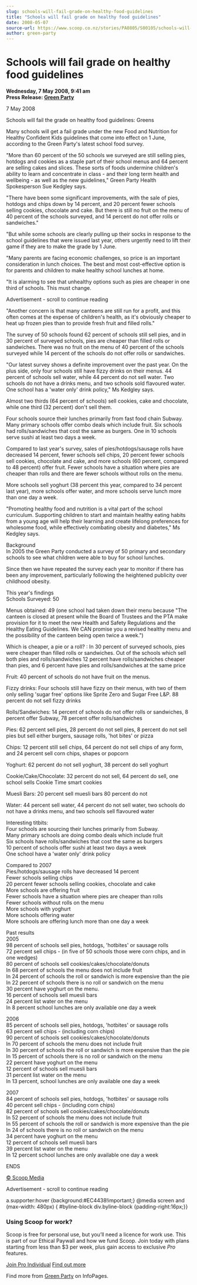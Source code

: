 ```yaml
---
slug: schools-will-fail-grade-on-healthy-food-guidelines
title: "Schools will fail grade on healthy food guidelines"
date: 2008-05-07
source-url: https://www.scoop.co.nz/stories/PA0805/S00105/schools-will-fail-grade-on-healthy-food-guidelines.htm
author: green-party
---
```

Schools will fail grade on healthy food guidelines
==================================================

**Wednesday, 7 May 2008, 9:41 am**  
**Press Release: [Green Party](https://info.scoop.co.nz/Green_Party)**

7 May 2008

Schools will fail the grade on healthy food guidelines: Greens

Many schools will get a fail grade under the new Food and Nutrition for Healthy Confident Kids guidelines that come into effect on 1 June, according to the Green Party's latest school food survey.

"More than 60 percent of the 50 schools we surveyed are still selling pies, hotdogs and cookies as a staple part of their school menus and 64 percent are selling cakes and slices. These sorts of foods undermine children's ability to learn and concentrate in class - and their long term health and wellbeing - as well as the new guidelines," Green Party Health Spokesperson Sue Kedgley says.

"There have been some significant improvements, with the sale of pies, hotdogs and chips down by 14 percent, and 20 percent fewer schools selling cookies, chocolate and cake. But there is still no fruit on the menu of 40 percent of the schools surveyed, and 14 percent do not offer rolls or sandwiches."

"But while some schools are clearly pulling up their socks in response to the school guidelines that were issued last year, others urgently need to lift their game if they are to make the grade by 1 June.

"Many parents are facing economic challenges, so price is an important consideration in lunch choices. The best and most cost-effective option is for parents and children to make healthy school lunches at home.

"It is alarming to see that unhealthy options such as pies are cheaper in one third of schools. This must change.

Advertisement - scroll to continue reading





"Another concern is that many canteens are still run for a profit, and this often comes at the expense of children's health, as it's obviously cheaper to heat up frozen pies than to provide fresh fruit and filled rolls."

The survey of 50 schools found 62 percent of schools still sell pies, and in 30 percent of surveyed schools, pies are cheaper than filled rolls or sandwiches. There was no fruit on the menu of 40 percent of the schools surveyed while 14 percent of the schools do not offer rolls or sandwiches.

"Our latest survey shows a definite improvement over the past year. On the plus side, only four schools still have fizzy drinks on their menus. 44 percent of schools sell water, while 44 percent do not sell water. Two schools do not have a drinks menu, and two schools sold flavoured water. One school has a 'water only' drink policy," Ms Kedgley says.

Almost two thirds (64 percent of schools) sell cookies, cake and chocolate, while one third (32 percent) don't sell them.

Four schools source their lunches primarily from fast food chain Subway. Many primary schools offer combo deals which include fruit. Six schools had rolls/sandwiches that cost the same as burgers. One in 10 schools serve sushi at least two days a week.

Compared to last year's survey, sales of pies/hotdogs/sausage rolls have decreased 14 percent, fewer schools sell chips, 20 percent fewer schools sell cookies, chocolate and cake, and more schools (60 percent, compared to 48 percent) offer fruit. Fewer schools have a situation where pies are cheaper than rolls and there are fewer schools without rolls on the menu.

More schools sell yoghurt (38 percent this year, compared to 34 percent last year), more schools offer water, and more schools serve lunch more than one day a week.

"Promoting healthy food and nutrition is a vital part of the school curriculum. Supporting children to start and maintain healthy eating habits from a young age will help their learning and create lifelong preferences for wholesome food, while effectively combating obesity and diabetes," Ms Kedgley says.

Background  
In 2005 the Green Party conducted a survey of 50 primary and secondary schools to see what children were able to buy for school lunches.

Since then we have repeated the survey each year to monitor if there has been any improvement, particularly following the heightened publicity over childhood obesity.

This year's findings  
Schools Surveyed: 50

Menus obtained: 49 (one school had taken down their menu because "The canteen is closed at present while the Board of Trustees and the PTA make provision for it to meet the new Health and Safety Regulations and the Healthy Eating Guidelines. We CAN promise you a revised healthy menu and the possibility of the canteen being open twice a week.")

Which is cheaper, a pie or a roll? : In 30 percent of surveyed schools, pies were cheaper than filled rolls or sandwiches. Out of the schools which sell both pies and rolls/sandwiches 12 percent have rolls/sandwiches cheaper than pies, and 6 percent have pies and rolls/sandwiches at the same price

Fruit: 40 percent of schools do not have fruit on the menus.

Fizzy drinks: Four schools still have fizzy on their menus, with two of them only selling 'sugar free' options like Sprite Zero and Sugar Free L&P. 88 percent do not sell fizzy drinks

Rolls/Sandwiches: 14 percent of schools do not offer rolls or sandwiches, 8 percent offer Subway, 78 percent offer rolls/sandwiches

Pies: 62 percent sell pies, 28 percent do not sell pies, 8 percent do not sell pies but sell either burgers, sausage rolls, 'hot bites' or pizza

Chips: 12 percent still sell chips, 64 percent do not sell chips of any form, and 24 percent sell corn chips, shapes or popcorn

Yoghurt: 62 percent do not sell yoghurt, 38 percent do sell yoghurt

Cookie/Cake/Chocolate: 32 percent do not sell, 64 percent do sell, one school sells Cookie Time smart cookies

Muesli Bars: 20 percent sell muesli bars 80 percent do not

Water: 44 percent sell water, 44 percent do not sell water, two schools do not have a drinks menu, and two schools sell flavoured water

Interesting titbits:  
Four schools are sourcing their lunches primarily from Subway.  
Many primary schools are doing combo deals which include fruit  
Six schools have rolls/sandwiches that cost the same as burgers  
10 percent of schools offer sushi at least two days a week  
One school have a 'water only' drink policy

Compared to 2007  
Pies/hotdogs/sausage rolls have decreased 14 percent  
Fewer schools selling chips  
20 percent fewer schools selling cookies, chocolate and cake  
More schools are offering fruit  
Fewer schools have a situation where pies are cheaper than rolls  
Fewer schools without rolls on the menu  
More schools with yoghurt  
More schools offering water  
More schools are offering lunch more than one day a week

  
Past results  
2005  
98 percent of schools sell pies, hotdogs, 'hotbites' or sausage rolls  
72 percent sell chips - (in five of 50 schools those were corn chips, and in one wedges)  
80 percent of schools sell cookies/cakes/chocolate/donuts  
In 68 percent of schools the menu does not include fruit  
In 24 percent of schools the roll or sandwich is more expensive than the pie  
In 22 percent of schools there is no roll or sandwich on the menu  
30 percent have yoghurt on the menu.  
16 percent of schools sell muesli bars  
24 percent list water on the menu  
In 8 percent school lunches are only available one day a week

2006  
85 percent of schools sell pies, hotdogs, 'hotbites' or sausage rolls  
63 percent sell chips - (including corn chips)  
90 percent of schools sell cookies/cakes/chocolate/donuts  
In 70 percent of schools the menu does not include fruit  
In 30 percent of schools the roll or sandwich is more expensive than the pie  
In 15 percent of schools there is no roll or sandwich on the menu  
22 percent have yoghurt on the menu  
12 percent of schools sell muesli bars  
31 percent list water on the menu  
In 13 percent, school lunches are only available one day a week

2007  
84 percent of schools sell pies, hotdogs, 'hotbites' or sausage rolls  
40 percent sell chips - (including corn chips)  
82 percent of schools sell cookies/cakes/chocolate/donuts  
In 52 percent of schools the menu does not include fruit  
In 55 percent of schools the roll or sandwich is more expensive than the pie  
In 24 of schools there is no roll or sandwich on the menu  
34 percent have yoghurt on the menu  
12 percent of schools sell muesli bars  
39 percent list water on the menu  
In 12 percent school lunches are only available one day a week

  
ENDS

[© Scoop Media](http://www.scoop.co.nz/about/terms.html)  

Advertisement - scroll to continue reading



a.supporter:hover {background:#EC4438!important;} @media screen and (max-width: 480px) { #byline-block div.byline-block {padding-right:16px;}}

### Using Scoop for work?

Scoop is free for personal use, but you’ll need a licence for work use. This is part of our Ethical Paywall and how we fund Scoop. Join today with plans starting from less than $3 per week, plus gain access to exclusive _Pro_ features.  
  
[Join Pro Individual](https://pro.scoop.co.nz/Individual/?from=ProIn24) [Find out more](https://pro.scoop.co.nz/using-scoop-for-work/?from=ProIn24)

Find more from [Green Party](https://info.scoop.co.nz/Green_Party) on InfoPages.
